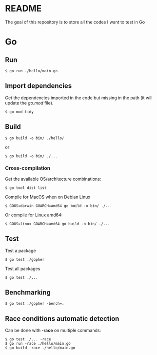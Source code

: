 # README

The goal of this repository is to store all the codes I want to test in Go

# Go
## Run

    $ go run ./hello/main.go

## Import dependencies
Get the dependencies imported in the code but missing in the path (it will update the *go.mod* file).

    $ go mod tidy


## Build
    $ go build -o bin/ ./hello/
    
or

    $ go build -o bin/ ./...
    
### Cross-compilation
Get the available OS/architecture combinations:

    $ go tool dist list

Compile for MacOS when on Debian Linux
    
    $ GOOS=darwin GOARCH=amd64 go build -o bin/ ./...
    
Or compile for Linux amd64:

    $ GOOS=linux GOARCH=amd64 go build -o bin/ ./...
    
## Test
Test a package

    $ go test ./gopher
    
Test all packages

    $ go test ./...
    
## Benchmarking

    $ go test ./gopher -bench=.
    
## Race conditions automatic detection
Can be done with **-race** on multiple commands:

    $ go test ./... -race
    $ go run -race ./hello/main.go
    $ go build -race ./hello/main.go